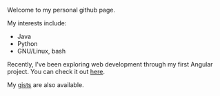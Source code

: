 <!--
**kmitab/kmitab** is a ✨ _special_ ✨ repository because its `README.md` (this file) appears on your GitHub profile.

Here are some ideas to get you started:

- 🔭 I’m currently working on ...
- 🌱 I’m currently learning ...
- 👯 I’m looking to collaborate on ...
- 🤔 I’m looking for help with ...
- 💬 Ask me about ...
- 📫 How to reach me: ...
- 😄 Pronouns: ...
- ⚡ Fun fact: ...
-->

Welcome to my personal github page.

My interests include:

- Java
- Python
- GNU/Linux, bash

Recently, I've been exploring web development through my first Angular project. You can check it out [here](https://github.com/kmitab/movie-goblin).

My [gists](https://gist.github.com/kmitab) are also available.
